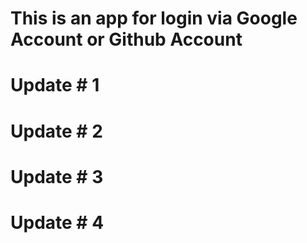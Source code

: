 # This is an app for login via Google Account or Github Account

# Update # 1

# Update # 2

# Update # 3

# Update # 4

